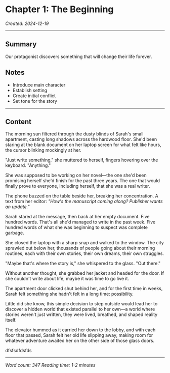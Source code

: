 # Chapter 1: The Beginning

*Created: 2024-12-19*

---

## Summary
Our protagonist discovers something that will change their life forever.

## Notes
- Introduce main character
- Establish setting
- Create initial conflict
- Set tone for the story

---

## Content

The morning sun filtered through the dusty blinds of Sarah's small apartment, casting long shadows across the hardwood floor. She'd been staring at the blank document on her laptop screen for what felt like hours, the cursor blinking mockingly at her.

"Just write something," she muttered to herself, fingers hovering over the keyboard. "Anything."

She was supposed to be working on her novel—the one she'd been promising herself she'd finish for the past three years. The one that would finally prove to everyone, including herself, that she was a real writer.

The phone buzzed on the table beside her, breaking her concentration. A text from her editor: *"How's the manuscript coming along? Publisher wants an update."*

Sarah stared at the message, then back at her empty document. Five hundred words. That's all she'd managed to write in the past week. Five hundred words of what she was beginning to suspect was complete garbage.

She closed the laptop with a sharp snap and walked to the window. The city sprawled out below her, thousands of people going about their morning routines, each with their own stories, their own dreams, their own struggles.

"Maybe that's where the story is," she whispered to the glass. "Out there."

Without another thought, she grabbed her jacket and headed for the door. If she couldn't write about life, maybe it was time to go live it.

The apartment door clicked shut behind her, and for the first time in weeks, Sarah felt something she hadn't felt in a long time: possibility.

Little did she know, this simple decision to step outside would lead her to discover a hidden world that existed parallel to her own—a world where stories weren't just written, they were lived, breathed, and shaped reality itself.

The elevator hummed as it carried her down to the lobby, and with each floor that passed, Sarah felt her old life slipping away, making room for whatever adventure awaited her on the other side of those glass doors.


dfsfsdfdsfds

---

*Word count: 347*
*Reading time: 1-2 minutes*